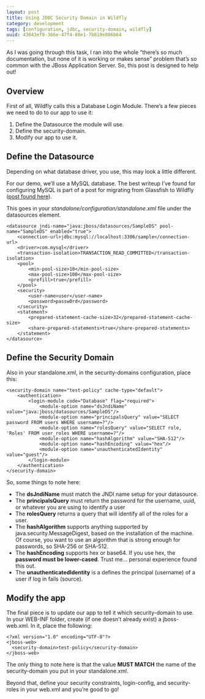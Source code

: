 ```yaml
---
layout: post
title: Using JDBC Security Domain in Wildfly 
category: development
tags: [configuration, jdbc, security-domain, wildfly]
uuid: 43043ef0-366e-47f4-80e1-7b810e086b64
---
```


As I was going through this task, I ran into the whole “there’s so much documentation, but none of it is working or makes sense” problem that’s so common with the JBoss Application Server.  So, this post is designed to help out!

## Overview
First of all, Wildfly calls this a Database Login Module.  There’s a few pieces we need to do to our app to use it:

1. Define the Datasource the module will use.
2. Define the security-domain.
3. Modify our app to use it.


## Define the Datasource
Depending on what database driver, you use, this may look a little different.

For our demo, we’ll use a MySQL database.  The best writeup I’ve found for configuring MySQL is part of a post for migrating from Glassfish to Wildfly ([post found here](http://wildfly.org/news/2014/02/06/GlassFish-to-WildFly-migration/)).

This goes in your _standalone/configuration/standalone.xml_ file under the datasources element.


<pre class="no-wrap"><code class="xml">&lt;datasource jndi-name="java:jboss/datasources/SampleDS" pool-name="SampleDS" enabled="true"&gt;
    &lt;connection-url&gt;jdbc:mysql://localhost:3306/sample&lt;/connection-url&gt;
    &lt;driver&gt;com.mysql&lt;/driver&gt;
    &lt;transaction-isolation&gt;TRANSACTION_READ_COMMITTED&lt;/transaction-isolation&gt;
    &lt;pool&gt;
        &lt;min-pool-size&gt;10&lt;/min-pool-size&gt;
        &lt;max-pool-size&gt;100&lt;/max-pool-size&gt;
        &lt;prefill&gt;true&lt;/prefill&gt;
    &lt;/pool&gt;
    &lt;security&gt;
        &lt;user-name&gt;user&lt;/user-name&gt;
        &lt;password&gt;passw0rd&lt;/password&gt;
    &lt;/security&gt;
    &lt;statement&gt;
        &lt;prepared-statement-cache-size&gt;32&lt;/prepared-statement-cache-size&gt;
        &lt;share-prepared-statements&gt;true&lt;/share-prepared-statements&gt;
    &lt;/statement&gt;
&lt;/datasource&gt;</code></pre>
 

## Define the Security Domain
Also in your standalone.xml, in the security-domains configuration, place this:


<pre class="no-wrap"><code class="xml">&lt;security-domain name="test-policy" cache-type="default"&gt;
    &lt;authentication&gt;
        &lt;login-module code="Database" flag="required"&gt;
            &lt;module-option name="dsJndiName" value="java:jboss/datasources/SampleDS"/&gt;
            &lt;module-option name="principalsQuery" value="SELECT password FROM users WHERE username=?"/&gt;
            &lt;module-option name="rolesQuery" value="SELECT role, 'Roles' FROM user_roles WHERE username=?"/&gt;
            &lt;module-option name="hashAlgorithm" value="SHA-512"/&gt;
            &lt;module-option name="hashEncoding" value="hex"/&gt;
            &lt;module-option name="unauthenticatedIdentity" value="guest"/&gt;
        &lt;/login-module&gt;
    &lt;/authentication&gt;
&lt;/security-domain&gt;</code></pre>


So, some things to note here:

- The **dsJndiName** must match the JNDI name setup for your datasource.
- The **principalsQuery** must return the password for the username, uuid, or whatever you are using to identify a user
- The **rolesQuery** returns a query that will identify all of the roles for a user.
- The **hashAlgorithm** supports anything supported by java.security.MessageDigest, based on the installation of the machine.  Of course, you want to use an algorithm that is strong enough for passwords, so SHA-256 or SHA-512.
- The **hashEncoding** supports hex or base64. If you use hex, the **password must be lower-cased**.  Trust me... personal experience found this out.
- The **unauthenticatedIdentity** is a defines the principal (username) of a user if log in fails (source).


## Modify the app

The final piece is to update our app to tell it which security-domain to use.  In your WEB-INF folder, create (if one doesn’t already exist) a jboss-web.xml.  In it, place the following:


<pre><code class="xml">&lt;?xml version="1.0" encoding="UTF-8"?&gt;
&lt;jboss-web&gt;
  &lt;security-domain&gt;test-policy&lt;/security-domain&gt;
&lt;/jboss-web&gt;
</code></pre>
The only thing to note here is that the value **MUST MATCH** the name of the security-domain you put in your standalone.xml.

Beyond that, define your security constraints, login-config, and security-roles in your web.xml and you’re good to go!

